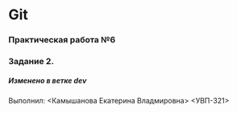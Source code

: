 # Git
### Практическая работа №6
### Задание 2.
##### Изменено в ветке dev
Выполнил:
<Камышанова Екатерина Владмировна>
<УВП-321>
